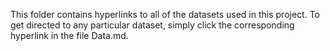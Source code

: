 This folder contains hyperlinks to all of the datasets used in this project. To get directed to any particular dataset, simply click the corresponding hyperlink in the file Data.md.

